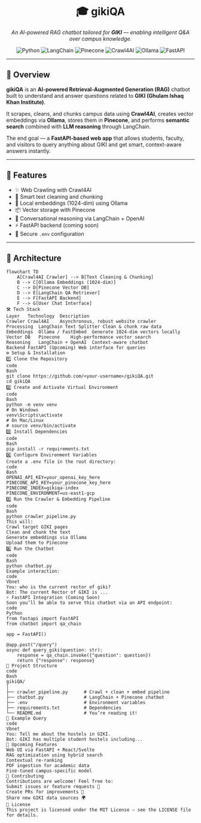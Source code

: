 <h1 align="center">🎓 gikiQA</h1>

<p align="center">
  <em>An AI-powered RAG chatbot tailored for <strong>GIKI</strong> — enabling intelligent Q&A over campus knowledge.</em>  
</p>

<p align="center">
  <img src="https://img.shields.io/badge/Python-3.10+-blue.svg" alt="Python" />
  <img src="https://img.shields.io/badge/LangChain-Framework-orange" alt="LangChain" />
  <img src="https://img.shields.io/badge/Pinecone-VectorDB-green" alt="Pinecone" />
  <img src="https://img.shields.io/badge/Crawl4AI-WebScraper-yellow" alt="Crawl4AI" />
  <img src="https://img.shields.io/badge/Ollama-Embeddings-red" alt="Ollama" />
  <img src="https://img.shields.io/badge/FastAPI-Backend-009688" alt="FastAPI" />
</p>

---

## 🧠 Overview

**gikiQA** is an **AI-powered Retrieval-Augmented Generation (RAG)** chatbot built to understand and answer questions related to **GIKI (Ghulam Ishaq Khan Institute)**.

It scrapes, cleans, and chunks campus data using **Crawl4AI**, creates vector embeddings via **Ollama**, stores them in **Pinecone**, and performs **semantic search** combined with **LLM reasoning** through LangChain.

The end goal — a **FastAPI-based web app** that allows students, faculty, and visitors to query anything about GIKI and get smart, context-aware answers instantly.

---

## 🚀 Features

- ✨ Web Crawling with Crawl4AI  
- 🧩 Smart text cleaning and chunking  
- 🧠 Local embeddings (1024-dim) using Ollama  
- 📦 Vector storage with Pinecone  
- 💬 Conversational reasoning via LangChain + OpenAI  
- ⚡ FastAPI backend (coming soon)  
- 🔐 Secure `.env` configuration  

---

## 🧱 Architecture

```mermaid
flowchart TD
    A[Crawl4AI Crawler] --> B[Text Cleaning & Chunking]
    B --> C[Ollama Embeddings (1024-dim)]
    C --> D[Pinecone Vector DB]
    D --> E[LangChain QA Retriever]
    E --> F[FastAPI Backend]
    F --> G[User Chat Interface]
🛠️ Tech Stack
Layer	Technology	Description
Crawler	Crawl4AI	Asynchronous, robust website crawler
Processing	LangChain Text Splitter	Clean & chunk raw data
Embeddings	Ollama / FastEmbed	Generate 1024-dim vectors locally
Vector DB	Pinecone	High-performance vector search
Reasoning	LangChain + OpenAI	Context-aware chatbot
Backend	FastAPI	(Upcoming) Web interface for queries
⚙️ Setup & Installation
1️⃣ Clone the Repository
code
Bash
git clone https://github.com/<your-username>/gikiQA.git
cd gikiQA
2️⃣ Create and Activate Virtual Environment
code
Bash
python -m venv venv
# On Windows
venv\Scripts\activate
# On Mac/Linux
# source venv/bin/activate
3️⃣ Install Dependencies
code
Bash
pip install -r requirements.txt
4️⃣ Configure Environment Variables
Create a .env file in the root directory:
code
Bash
OPENAI_API_KEY=your_openai_key_here
PINECONE_API_KEY=your_pinecone_key_here
PINECONE_INDEX=gikiqa-index
PINECONE_ENVIRONMENT=us-east1-gcp
5️⃣ Run the Crawler & Embedding Pipeline
code
Bash
python crawler_pipeline.py
This will:
Crawl target GIKI pages
Clean and chunk the text
Generate embeddings via Ollama
Upload them to Pinecone
6️⃣ Run the Chatbot
code
Bash
python chatbot.py
Example interaction:
code
Vbnet
You: who is the current rector of giki?
Bot: The current Rector of GIKI is ...
⚡ FastAPI Integration (Coming Soon)
Soon you’ll be able to serve this chatbot via an API endpoint:
code
Python
from fastapi import FastAPI
from chatbot import qa_chain

app = FastAPI()

@app.post("/query")
async def query_giki(question: str):
    response = qa_chain.invoke({"question": question})
    return {"response": response}
📂 Project Structure
code
Bash
gikiQA/
│
├── crawler_pipeline.py      # Crawl + clean + embed pipeline
├── chatbot.py               # LangChain + Pinecone chatbot
├── .env                     # Environment variables
├── requirements.txt         # Dependencies
└── README.md                # You’re reading it!
🌟 Example Query
code
Vbnet
You: Tell me about the hostels in GIKI.
Bot: GIKI has multiple student hostels including...
📅 Upcoming Features
Web UI via FastAPI + React/Svelte
RAG optimization using hybrid search
Contextual re-ranking
PDF ingestion for academic data
Fine-tuned campus-specific model
🤝 Contributing
Contributions are welcome! Feel free to:
Submit issues or feature requests 🧾
Create PRs for improvements 🚀
Share new GIKI data sources 🌍
🧾 License
This project is licensed under the MIT License — see the LICENSE file for details.
